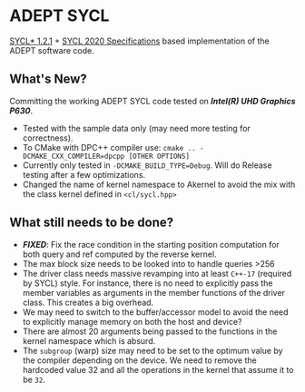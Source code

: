 # ADEPT SYCL
[SYCL* 1.2.1](https://www.khronos.org/files/sycl/sycl-121-reference-guide.pdf) + [SYCL 2020 Specifications](https://www.khronos.org/registry/SYCL/specs/sycl-2020/pdf/sycl-2020.pdf) based implementation of the ADEPT software code.

## What's New?
Committing the working ADEPT SYCL code tested on ***Intel(R) UHD Graphics P630***.

- Tested with the sample data only (may need more testing for correctness).
- To CMake with DPC++ compiler use: `cmake .. -DCMAKE_CXX_COMPILER=dpcpp [OTHER OPTIONS]`
- Currently only tested in `-DCMAKE_BUILD_TYPE=Debug`. Will do Release testing after a few optimizations.
- Changed the name of kernel namespace to Akernel to avoid the mix with the class kernel defined in `<cl/sycl.hpp>`

## What still needs to be done?
- ***FIXED***: Fix the race condition in the starting position computation for both query and ref computed by the reverse kernel. 
- The max block size needs to be looked into to handle queries >256
- The driver class needs massive revamping into at least `C++-17` (required by SYCL) style. For instance, there is no need to explicitly pass the member variables as arguments in the member functions of the driver class. This creates a big overhead.
- We may need to switch to the buffer/accessor model to avoid the need to explicitly manage memory on both the host and device?
- There are almost 20 arguments being passed to the functions in the kernel namespace which is absurd.
- The `subgroup` (warp) size may need to be set to the optimum value by the compiler depending on the device. We need to remove the hardcoded value 32 and all the operations in the kernel that assume it to be `32`.
